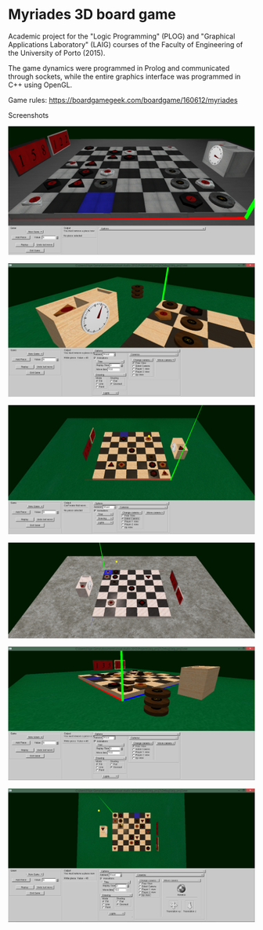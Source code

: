 # Myriades 3D board game

Academic project for the "Logic Programming" (PLOG) and "Graphical Applications Laboratory" (LAIG) courses of the Faculty of Engineering of the University of Porto (2015).

The game dynamics were programmed in Prolog and communicated through sockets, while the entire graphics interface was programmed in C++ using OpenGL.

Game rules: https://boardgamegeek.com/boardgame/160612/myriades

Screenshots

![Alt text](/screenshots/PrintsLAIG3_T1_G07_3.png?raw=true)

![Alt text](/screenshots/PrintsLAIG3_T1_G07_4.png?raw=true)

![Alt text](/screenshots/PrintsLAIG3_T1_G07_1.png?raw=true)

![Alt text](/screenshots/PrintsLAIG3_T1_G07_2.png?raw=true)

![Alt text](/screenshots/PrintsLAIG3_T1_G07_5.png?raw=true)

![Alt text](/screenshots/PrintsLAIG3_T1_G07_6.png?raw=true)
